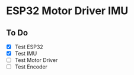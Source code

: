 # ESP32 Motor Driver IMU

## To Do

- [X] Test ESP32
- [X] Test IMU
- [ ] Test Motor Driver
- [ ] Test Encoder